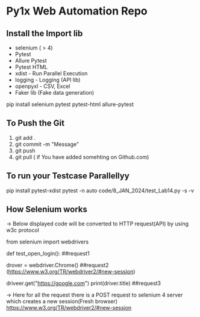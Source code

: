 # Py1x Web Automation Repo

## Install the Import lib
- selenium ( > 4)
- Pytest
- Allure Pytest
- Pytest HTML
- xdist - Run Parallel Execution
- logging - Logging (API lib)
- openpyxl - CSV, Excel
- Faker lib (Fake data generation)

pip install selenium pytest pytest-html allure-pytest 

## To Push the Git
1. git add .
2. git commit -m "Message"
3. git push
4. git pull ( if You have added somehting on Github.com)

## To run your Testcase Parallellyy

pip install pytest-xdist pytest -n auto code/8_JAN_2024/test_Lab14.py -s -v


## How Selenium works
-> Below displayed code will be converted to HTTP request(API) by using w3c protocol

from selenium import webdrivers

def test_open_login():                  ##request1

drover = webdriver.Chrome()              ##request2 (https://www.w3.org/TR/webdriver2/#new-session)

driveer.get("https://google.com") print(driver.title) ##request3

-> Here for all the request there is a POST request to selenium 4 server which creates a new session(Fresh browser)
https://www.w3.org/TR/webdriver2/#new-session